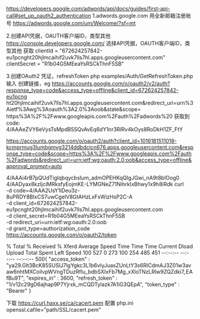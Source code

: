 https://developers.google.com/adwords/api/docs/guides/first-api-call#set_up_oauth2_authentication
1.adwords.google.com 用全新邮箱注册账号
https://adwords.google.com/um/Welcome/?sf=mt

2.创建API凭据，OAUTH客户端ID，类型其他
https://console.developers.google.com/
选择API凭据，OAUTH客户端ID，类型其他
获取
clientId = "672624257842-eu1pcnght20hjlmcaihif2uvk7lls7hl.apps.googleusercontent.com"
clientSecret = "R1b04G5MEeaYsRSCkThnF5SB"

3.创建OAuth2 凭证，refreshToken
php examples/Auth/GetRefreshToken.php
输入
创建链接，eg https://accounts.google.com/o/oauth2/v2/auth?response_type=code&access_type=offline&client_id=672624257842-eu1pcng
ht20hjlmcaihif2uvk7lls7hl.apps.googleusercontent.com&redirect_uri=urn%3Aietf%3Awg%3Aoauth%3A2.0%3Aoob&state&scope=
https%3A%2F%2Fwww.googleapis.com%2Fauth%2Fadwords%20
获取到code: 4/AAAeZVY6eVysTsMpdB5SQvAvEq6dY1nr3RIRv4kOys8RoDkH1ZF_FtY

https://accounts.google.com/o/oauth2/auth?client_id=1016181511018-kcmprmug3lumbgmvg3214ddbdcicn676.apps.googleusercontent.com&response_type=code&scope=https%3A%2F%2Fwww.googleapis.com%2Fauth%2Fadwords&redirect_uri=urn:ietf:wg:oauth:2.0:oob&access_type=offline&approval_prompt=auto


4/AAAi4rB7pQUdTigIqbqycbsIum_admOPEHKqQIgJGwi_nA9t8bIOog0
4/AADyax8kzIjciMRksfyEojmKE-LYMGNeZ71NihrkIxBhwy1x9h8iRdk
curl \
  -d code=4/AAA2UsY1iDeu3z-8uPRDY8BIxCS7uwCgelV8GtAHzLxFxWizHsP2C-A \
  -d client_id=672624257842-eu1pcnght20hjlmcaihif2uvk7lls7hl.apps.googleusercontent.com \
  -d client_secret=R1b04G5MEeaYsRSCkThnF5SB \
  -d redirect_uri=urn:ietf:wg:oauth:2.0:oob \
  -d grant_type=authorization_code https://accounts.google.com/o/oauth2/token

  % Total    % Received % Xferd  Average Speed   Time    Time     Time  Current
                                 Dload  Upload   Total   Spent    Left  Speed
100   527    0   273  100   254    485    451 --:--:-- --:--:-- --:--:--   500{
  "access_token" : "ya29.Glt3BcK85SUSlJ7lgYgkc3L1b6vIyJuasZUnLtY3s6RICdmAJ3Z01w3avaw6nhtMXCoilvpWVngTDuzRfIu_bdbSXIxFb7Mg_xXloTNzLRlw9ZQZdki7_EAfBu9T",
  "expires_in" : 3600,
  "refresh_token" : "1/v12c29gD6ajhap9P7Yjrxk_mCQDTylazk7A1iG3QEpA",
  "token_type" : "Bearer"
}


下载 https://curl.haxx.se/ca/cacert.pem
配置 php.ini 
openssl.cafile="path/SSL/cacert.pem"
